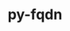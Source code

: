 ---
title: "py-fqdn"
layout: cache
categories: [package, develop]
meta: {"compilers": ["none"], "num_specs": 97, "num_specs_by_stack": {"data-vis-sdk": 48, "e4s": 3, "e4s-neoverse-v2": 46, "root": 97}, "oss": ["ubuntu20.04", "ubuntu22.04"], "platforms": ["linux"], "stacks": ["data-vis-sdk", "e4s", "e4s-neoverse-v2", "root"], "targets": ["neoverse_v2", "x86_64_v3"], "versions": ["1.5.1"]}
spec_details: [{"compiler": "none", "hash": "2chh6ree2p6idqgiwclblzmvvobs5eg4", "os": "ubuntu22.04", "platform": "linux", "size": "-", "stacks": ["e4s-neoverse-v2", "root"], "target": "neoverse_v2", "variants": ["build_system=python_pip"], "versions": ["1.5.1"]}, {"compiler": "none", "hash": "2h2amaitxwqcc4kb7goqjqhebsw2vaw6", "os": "ubuntu22.04", "platform": "linux", "size": "-", "stacks": ["e4s-neoverse-v2", "root"], "target": "neoverse_v2", "variants": ["build_system=python_pip"], "versions": ["1.5.1"]}, {"compiler": "none", "hash": "2mqvouzwqwuzlo2gfiaasfinltf6h6af", "os": "ubuntu22.04", "platform": "linux", "size": "-", "stacks": ["e4s-neoverse-v2", "root"], "target": "neoverse_v2", "variants": ["build_system=python_pip"], "versions": ["1.5.1"]}, {"compiler": "none", "hash": "2n3ll35q3dtfwo3wmmlz7u77hichi4yj", "os": "ubuntu22.04", "platform": "linux", "size": "-", "stacks": ["e4s-neoverse-v2", "root"], "target": "neoverse_v2", "variants": ["build_system=python_pip"], "versions": ["1.5.1"]}, {"compiler": "none", "hash": "3jmtngkogqedopsllgaxt6ulootxn7l4", "os": "ubuntu22.04", "platform": "linux", "size": "-", "stacks": ["e4s-neoverse-v2", "root"], "target": "neoverse_v2", "variants": ["build_system=python_pip"], "versions": ["1.5.1"]}, {"compiler": "none", "hash": "3tlrl76zjf35l5ehnczq4mbmq3miwb4x", "os": "ubuntu20.04", "platform": "linux", "size": "-", "stacks": ["data-vis-sdk", "root"], "target": "x86_64_v3", "variants": ["build_system=python_pip"], "versions": ["1.5.1"]}, {"compiler": "none", "hash": "4hde2p26l2ugyn6t53wxj3lyohpjidmv", "os": "ubuntu22.04", "platform": "linux", "size": "-", "stacks": ["e4s-neoverse-v2", "root"], "target": "neoverse_v2", "variants": ["build_system=python_pip"], "versions": ["1.5.1"]}, {"compiler": "none", "hash": "4qo5dqstybpv43zpivwhbpqqxphmt6p6", "os": "ubuntu22.04", "platform": "linux", "size": "-", "stacks": ["e4s-neoverse-v2", "root"], "target": "neoverse_v2", "variants": ["build_system=python_pip"], "versions": ["1.5.1"]}, {"compiler": "none", "hash": "4spxdgudjxrxem6iettx2ci7c7nquv76", "os": "ubuntu20.04", "platform": "linux", "size": "-", "stacks": ["data-vis-sdk", "root"], "target": "x86_64_v3", "variants": ["build_system=python_pip"], "versions": ["1.5.1"]}, {"compiler": "none", "hash": "5c67nsyyyuw2a2uvh334ckvnfy5dk3ss", "os": "ubuntu20.04", "platform": "linux", "size": "-", "stacks": ["data-vis-sdk", "root"], "target": "x86_64_v3", "variants": ["build_system=python_pip"], "versions": ["1.5.1"]}, {"compiler": "none", "hash": "5dnexfmr6uhcshzerjnsuminvhbwc5ng", "os": "ubuntu20.04", "platform": "linux", "size": "-", "stacks": ["data-vis-sdk", "root"], "target": "x86_64_v3", "variants": ["build_system=python_pip"], "versions": ["1.5.1"]}, {"compiler": "none", "hash": "5hnuajxv3zjsvh66lfkacdyq5lbkvkvg", "os": "ubuntu20.04", "platform": "linux", "size": "-", "stacks": ["data-vis-sdk", "root"], "target": "x86_64_v3", "variants": ["build_system=python_pip"], "versions": ["1.5.1"]}, {"compiler": "none", "hash": "5mw3d3wxby5hhf56yxaddotg4fcqq2qt", "os": "ubuntu22.04", "platform": "linux", "size": "-", "stacks": ["e4s-neoverse-v2", "root"], "target": "neoverse_v2", "variants": ["build_system=python_pip"], "versions": ["1.5.1"]}, {"compiler": "none", "hash": "66hafd26v2xojfxx35d447iemffxhdsg", "os": "ubuntu20.04", "platform": "linux", "size": "-", "stacks": ["data-vis-sdk", "root"], "target": "x86_64_v3", "variants": ["build_system=python_pip"], "versions": ["1.5.1"]}, {"compiler": "none", "hash": "6b3low2fy4xb7qreebtlllvaio37hnar", "os": "ubuntu22.04", "platform": "linux", "size": "-", "stacks": ["e4s-neoverse-v2", "root"], "target": "neoverse_v2", "variants": ["build_system=python_pip"], "versions": ["1.5.1"]}, {"compiler": "none", "hash": "6i7n2qbmdznst4onj4txii2d6xyiodnr", "os": "ubuntu22.04", "platform": "linux", "size": "-", "stacks": ["e4s-neoverse-v2", "root"], "target": "neoverse_v2", "variants": ["build_system=python_pip"], "versions": ["1.5.1"]}, {"compiler": "none", "hash": "6uua5tbltsgbyqhd4fhrfqdv7oa2ynek", "os": "ubuntu22.04", "platform": "linux", "size": "-", "stacks": ["e4s-neoverse-v2", "root"], "target": "neoverse_v2", "variants": ["build_system=python_pip"], "versions": ["1.5.1"]}, {"compiler": "none", "hash": "73cfokpfs5piqzzrqda4p6ksl5bgxaoa", "os": "ubuntu22.04", "platform": "linux", "size": "-", "stacks": ["e4s-neoverse-v2", "root"], "target": "neoverse_v2", "variants": ["build_system=python_pip"], "versions": ["1.5.1"]}, {"compiler": "none", "hash": "7cicmeskn2hdb4uazt5pdnfdssei3lsq", "os": "ubuntu22.04", "platform": "linux", "size": "-", "stacks": ["e4s-neoverse-v2", "root"], "target": "neoverse_v2", "variants": ["build_system=python_pip"], "versions": ["1.5.1"]}, {"compiler": "none", "hash": "7hm3n6jtpxo6arhm72h43vxiufxirdrk", "os": "ubuntu22.04", "platform": "linux", "size": "-", "stacks": ["e4s-neoverse-v2", "root"], "target": "neoverse_v2", "variants": ["build_system=python_pip"], "versions": ["1.5.1"]}, {"compiler": "none", "hash": "7nqrmfrkvxdkculbru33ptyywgl6csjx", "os": "ubuntu22.04", "platform": "linux", "size": "-", "stacks": ["e4s-neoverse-v2", "root"], "target": "neoverse_v2", "variants": ["build_system=python_pip"], "versions": ["1.5.1"]}, {"compiler": "none", "hash": "ao3o5gaeikxi6dohjgalsskrjwcx6ot6", "os": "ubuntu22.04", "platform": "linux", "size": "-", "stacks": ["e4s-neoverse-v2", "root"], "target": "neoverse_v2", "variants": ["build_system=python_pip"], "versions": ["1.5.1"]}, {"compiler": "none", "hash": "aywoxes5ni7adv3cs5xnbfgnc75zbdnq", "os": "ubuntu22.04", "platform": "linux", "size": "-", "stacks": ["e4s-neoverse-v2", "root"], "target": "neoverse_v2", "variants": ["build_system=python_pip"], "versions": ["1.5.1"]}, {"compiler": "none", "hash": "blpa6y2rci2ynry3y4gjqyfqvhmy2wvp", "os": "ubuntu22.04", "platform": "linux", "size": "-", "stacks": ["e4s-neoverse-v2", "root"], "target": "neoverse_v2", "variants": ["build_system=python_pip"], "versions": ["1.5.1"]}, {"compiler": "none", "hash": "boabljyzld4okvrbzympc3ksagllc3e7", "os": "ubuntu20.04", "platform": "linux", "size": "-", "stacks": ["data-vis-sdk", "root"], "target": "x86_64_v3", "variants": ["build_system=python_pip"], "versions": ["1.5.1"]}, {"compiler": "none", "hash": "ccz3n3dddvn2mfrtgmotmtadp7kxgcqe", "os": "ubuntu22.04", "platform": "linux", "size": "-", "stacks": ["e4s-neoverse-v2", "root"], "target": "neoverse_v2", "variants": ["build_system=python_pip"], "versions": ["1.5.1"]}, {"compiler": "none", "hash": "ckkla6lisrze2d43asl3yyhbpxcwy4bk", "os": "ubuntu20.04", "platform": "linux", "size": "-", "stacks": ["data-vis-sdk", "root"], "target": "x86_64_v3", "variants": ["build_system=python_pip"], "versions": ["1.5.1"]}, {"compiler": "none", "hash": "czi45nhjyxnpsl4drtq3w3liwetl5x3c", "os": "ubuntu20.04", "platform": "linux", "size": "-", "stacks": ["data-vis-sdk", "root"], "target": "x86_64_v3", "variants": ["build_system=python_pip"], "versions": ["1.5.1"]}, {"compiler": "none", "hash": "davynu5w23y5t7adsbbleynsbjlttv5s", "os": "ubuntu20.04", "platform": "linux", "size": "-", "stacks": ["data-vis-sdk", "root"], "target": "x86_64_v3", "variants": ["build_system=python_pip"], "versions": ["1.5.1"]}, {"compiler": "none", "hash": "dia5e7xa3dg3cvlj7c2d65sts6636w2o", "os": "ubuntu20.04", "platform": "linux", "size": "-", "stacks": ["data-vis-sdk", "root"], "target": "x86_64_v3", "variants": ["build_system=python_pip"], "versions": ["1.5.1"]}, {"compiler": "none", "hash": "dirorbvjtl6ycen72km4a2t663rnepmz", "os": "ubuntu20.04", "platform": "linux", "size": "-", "stacks": ["data-vis-sdk", "root"], "target": "x86_64_v3", "variants": ["build_system=python_pip"], "versions": ["1.5.1"]}, {"compiler": "none", "hash": "e342jayxfvm57af7o3qvduvmjlolwu4p", "os": "ubuntu20.04", "platform": "linux", "size": "-", "stacks": ["data-vis-sdk", "root"], "target": "x86_64_v3", "variants": ["build_system=python_pip"], "versions": ["1.5.1"]}, {"compiler": "none", "hash": "e6pzhb5uw4gcgnc6s7cqvx7of2y4lmnx", "os": "ubuntu20.04", "platform": "linux", "size": "-", "stacks": ["data-vis-sdk", "root"], "target": "x86_64_v3", "variants": ["build_system=python_pip"], "versions": ["1.5.1"]}, {"compiler": "none", "hash": "ec4uvrhvzobzh6vu3algwhabfsxyrwex", "os": "ubuntu22.04", "platform": "linux", "size": "-", "stacks": ["e4s-neoverse-v2", "root"], "target": "neoverse_v2", "variants": ["build_system=python_pip"], "versions": ["1.5.1"]}, {"compiler": "none", "hash": "eczun3qp77cy3md6lb6rvmdkn4sp2ofw", "os": "ubuntu20.04", "platform": "linux", "size": "-", "stacks": ["data-vis-sdk", "root"], "target": "x86_64_v3", "variants": ["build_system=python_pip"], "versions": ["1.5.1"]}, {"compiler": "none", "hash": "exdrjfccba2nw3bsjakvf47fxwmo66xn", "os": "ubuntu20.04", "platform": "linux", "size": "-", "stacks": ["data-vis-sdk", "root"], "target": "x86_64_v3", "variants": ["build_system=python_pip"], "versions": ["1.5.1"]}, {"compiler": "none", "hash": "ft26eufbpd3iv57yobmk7hkbi4b5leqi", "os": "ubuntu22.04", "platform": "linux", "size": "-", "stacks": ["e4s-neoverse-v2", "root"], "target": "neoverse_v2", "variants": ["build_system=python_pip"], "versions": ["1.5.1"]}, {"compiler": "none", "hash": "gdmfys2jr6dnixg4ogzfdkjbknry6gsd", "os": "ubuntu20.04", "platform": "linux", "size": "-", "stacks": ["data-vis-sdk", "root"], "target": "x86_64_v3", "variants": ["build_system=python_pip"], "versions": ["1.5.1"]}, {"compiler": "none", "hash": "gfdop6jvgdepphjktusov2ol7cwrp2oo", "os": "ubuntu22.04", "platform": "linux", "size": "-", "stacks": ["e4s-neoverse-v2", "root"], "target": "neoverse_v2", "variants": ["build_system=python_pip"], "versions": ["1.5.1"]}, {"compiler": "none", "hash": "gypvrbpcqvdogv6wknutilqfalxub2sx", "os": "ubuntu20.04", "platform": "linux", "size": "-", "stacks": ["data-vis-sdk", "root"], "target": "x86_64_v3", "variants": ["build_system=python_pip"], "versions": ["1.5.1"]}, {"compiler": "none", "hash": "h5ekbjtgkvnwtw5taixflcy5ovn2d25d", "os": "ubuntu22.04", "platform": "linux", "size": "-", "stacks": ["e4s-neoverse-v2", "root"], "target": "neoverse_v2", "variants": ["build_system=python_pip"], "versions": ["1.5.1"]}, {"compiler": "none", "hash": "hlck4couhllbtdwh6d3rjdezvhc72dbk", "os": "ubuntu22.04", "platform": "linux", "size": "-", "stacks": ["e4s-neoverse-v2", "root"], "target": "neoverse_v2", "variants": ["build_system=python_pip"], "versions": ["1.5.1"]}, {"compiler": "none", "hash": "huy4j3mhlunl5k7g242lk33hhfdlyt5x", "os": "ubuntu22.04", "platform": "linux", "size": "-", "stacks": ["e4s-neoverse-v2", "root"], "target": "neoverse_v2", "variants": ["build_system=python_pip"], "versions": ["1.5.1"]}, {"compiler": "none", "hash": "i2oyxz4xpaxmmnhewoa5gbvt4bgpkwyf", "os": "ubuntu20.04", "platform": "linux", "size": "-", "stacks": ["data-vis-sdk", "root"], "target": "x86_64_v3", "variants": ["build_system=python_pip"], "versions": ["1.5.1"]}, {"compiler": "none", "hash": "iph2dmdp2wrdth4zhrcknh6jqi2rr4u3", "os": "ubuntu22.04", "platform": "linux", "size": "-", "stacks": ["e4s-neoverse-v2", "root"], "target": "neoverse_v2", "variants": ["build_system=python_pip"], "versions": ["1.5.1"]}, {"compiler": "none", "hash": "iqxrbusdeyvwsolbwtmt3zhysh437iv3", "os": "ubuntu22.04", "platform": "linux", "size": "-", "stacks": ["e4s-neoverse-v2", "root"], "target": "neoverse_v2", "variants": ["build_system=python_pip"], "versions": ["1.5.1"]}, {"compiler": "none", "hash": "ius6p6du4rqf52efagq2wdp5di6ylgvh", "os": "ubuntu22.04", "platform": "linux", "size": "-", "stacks": ["e4s-neoverse-v2", "root"], "target": "neoverse_v2", "variants": ["build_system=python_pip"], "versions": ["1.5.1"]}, {"compiler": "none", "hash": "jedawmqttxuvdmd6p7jaspkjtknvbgx2", "os": "ubuntu20.04", "platform": "linux", "size": "-", "stacks": ["data-vis-sdk", "root"], "target": "x86_64_v3", "variants": ["build_system=python_pip"], "versions": ["1.5.1"]}, {"compiler": "none", "hash": "k5vd7gk24xasyjdg75s7el6b3im7ayvf", "os": "ubuntu20.04", "platform": "linux", "size": "-", "stacks": ["data-vis-sdk", "root"], "target": "x86_64_v3", "variants": ["build_system=python_pip"], "versions": ["1.5.1"]}, {"compiler": "none", "hash": "kf7ndvey5qakrl6qmtzdmcchl3xi2upy", "os": "ubuntu20.04", "platform": "linux", "size": "-", "stacks": ["data-vis-sdk", "root"], "target": "x86_64_v3", "variants": ["build_system=python_pip"], "versions": ["1.5.1"]}, {"compiler": "none", "hash": "krlhk2cad6r2xgqyzehnudaq3yhkjpcj", "os": "ubuntu22.04", "platform": "linux", "size": "-", "stacks": ["e4s-neoverse-v2", "root"], "target": "neoverse_v2", "variants": ["build_system=python_pip"], "versions": ["1.5.1"]}, {"compiler": "none", "hash": "l5w5v47hzm5xntzphsj34u7uwxl6qdyf", "os": "ubuntu20.04", "platform": "linux", "size": "-", "stacks": ["data-vis-sdk", "root"], "target": "x86_64_v3", "variants": ["build_system=python_pip"], "versions": ["1.5.1"]}, {"compiler": "none", "hash": "lolefndyxpzbkq5nnk7whgc72kvtgvqs", "os": "ubuntu22.04", "platform": "linux", "size": "-", "stacks": ["e4s-neoverse-v2", "root"], "target": "neoverse_v2", "variants": ["build_system=python_pip"], "versions": ["1.5.1"]}, {"compiler": "none", "hash": "lsafpy7csg4yx3smgvsfgo7fwkutzlpk", "os": "ubuntu22.04", "platform": "linux", "size": "-", "stacks": ["e4s-neoverse-v2", "root"], "target": "neoverse_v2", "variants": ["build_system=python_pip"], "versions": ["1.5.1"]}, {"compiler": "none", "hash": "mb2k5p533vuafbatkroe54qdraczr6td", "os": "ubuntu22.04", "platform": "linux", "size": "-", "stacks": ["e4s-neoverse-v2", "root"], "target": "neoverse_v2", "variants": ["build_system=python_pip"], "versions": ["1.5.1"]}, {"compiler": "none", "hash": "njgcyjlhjiafp3c25l3wcqlptztfne5n", "os": "ubuntu20.04", "platform": "linux", "size": "-", "stacks": ["data-vis-sdk", "root"], "target": "x86_64_v3", "variants": ["build_system=python_pip"], "versions": ["1.5.1"]}, {"compiler": "none", "hash": "nl2ejlvfudyxpimmrhw62kashgor7d5m", "os": "ubuntu20.04", "platform": "linux", "size": "-", "stacks": ["data-vis-sdk", "root"], "target": "x86_64_v3", "variants": ["build_system=python_pip"], "versions": ["1.5.1"]}, {"compiler": "none", "hash": "ntrjmju25k5m35mdllceojmfoalamlyi", "os": "ubuntu20.04", "platform": "linux", "size": "-", "stacks": ["data-vis-sdk", "root"], "target": "x86_64_v3", "variants": ["build_system=python_pip"], "versions": ["1.5.1"]}, {"compiler": "none", "hash": "nwqc5i4xlezoocsxtvjre36wcbbcd75c", "os": "ubuntu20.04", "platform": "linux", "size": "-", "stacks": ["data-vis-sdk", "root"], "target": "x86_64_v3", "variants": ["build_system=python_pip"], "versions": ["1.5.1"]}, {"compiler": "none", "hash": "nyewymm3j7v6yrxsk32fg6fylag3ol3t", "os": "ubuntu20.04", "platform": "linux", "size": "-", "stacks": ["data-vis-sdk", "root"], "target": "x86_64_v3", "variants": ["build_system=python_pip"], "versions": ["1.5.1"]}, {"compiler": "none", "hash": "o4t6ao5usqcqf4iqdfipljg66kipzxbg", "os": "ubuntu20.04", "platform": "linux", "size": "-", "stacks": ["data-vis-sdk", "root"], "target": "x86_64_v3", "variants": ["build_system=python_pip"], "versions": ["1.5.1"]}, {"compiler": "none", "hash": "o6bvnpplqpuxrldxddxgtvevtb3ehkzy", "os": "ubuntu20.04", "platform": "linux", "size": "-", "stacks": ["data-vis-sdk", "root"], "target": "x86_64_v3", "variants": ["build_system=python_pip"], "versions": ["1.5.1"]}, {"compiler": "none", "hash": "o6xvbc6ddjoqchgabqg5vkltcq4a5lw2", "os": "ubuntu22.04", "platform": "linux", "size": "-", "stacks": ["e4s-neoverse-v2", "root"], "target": "neoverse_v2", "variants": ["build_system=python_pip"], "versions": ["1.5.1"]}, {"compiler": "none", "hash": "pcu24gg5kg4ki5juzqjgvoomy4cyd6ov", "os": "ubuntu20.04", "platform": "linux", "size": "-", "stacks": ["data-vis-sdk", "root"], "target": "x86_64_v3", "variants": ["build_system=python_pip"], "versions": ["1.5.1"]}, {"compiler": "none", "hash": "phsr32o76tpn2lg75f4q3g3s5sqnihfl", "os": "ubuntu22.04", "platform": "linux", "size": "-", "stacks": ["e4s-neoverse-v2", "root"], "target": "neoverse_v2", "variants": ["build_system=python_pip"], "versions": ["1.5.1"]}, {"compiler": "none", "hash": "pp2mxzyibcvv5ykw2y6m626o73ctxves", "os": "ubuntu20.04", "platform": "linux", "size": "-", "stacks": ["data-vis-sdk", "root"], "target": "x86_64_v3", "variants": ["build_system=python_pip"], "versions": ["1.5.1"]}, {"compiler": "none", "hash": "q56vuuc5ekooxq6eqe3b32gk43heeko2", "os": "ubuntu22.04", "platform": "linux", "size": "-", "stacks": ["e4s", "root"], "target": "x86_64_v3", "variants": ["build_system=python_pip"], "versions": ["1.5.1"]}, {"compiler": "none", "hash": "qedwkkojar43o3dg6aa3n4mmzgkducop", "os": "ubuntu22.04", "platform": "linux", "size": "-", "stacks": ["e4s-neoverse-v2", "root"], "target": "neoverse_v2", "variants": ["build_system=python_pip"], "versions": ["1.5.1"]}, {"compiler": "none", "hash": "qeoz4nrwvowk5mnne7yyhfpqf63c4pob", "os": "ubuntu20.04", "platform": "linux", "size": "-", "stacks": ["data-vis-sdk", "root"], "target": "x86_64_v3", "variants": ["build_system=python_pip"], "versions": ["1.5.1"]}, {"compiler": "none", "hash": "qwfpcs7xx2uavlzsze6j4pmyh2ulk6aw", "os": "ubuntu20.04", "platform": "linux", "size": "-", "stacks": ["data-vis-sdk", "root"], "target": "x86_64_v3", "variants": ["build_system=python_pip"], "versions": ["1.5.1"]}, {"compiler": "none", "hash": "qy7ov7hhiihcv46iv6n5wd6yvcdxihew", "os": "ubuntu20.04", "platform": "linux", "size": "-", "stacks": ["data-vis-sdk", "root"], "target": "x86_64_v3", "variants": ["build_system=python_pip"], "versions": ["1.5.1"]}, {"compiler": "none", "hash": "r4etyjv2xh2mogu7puqgd4tv3ue44kcx", "os": "ubuntu20.04", "platform": "linux", "size": "-", "stacks": ["data-vis-sdk", "root"], "target": "x86_64_v3", "variants": ["build_system=python_pip"], "versions": ["1.5.1"]}, {"compiler": "none", "hash": "rza4elxrflpxbhgy3qc73ernjv5nueus", "os": "ubuntu22.04", "platform": "linux", "size": "-", "stacks": ["e4s", "root"], "target": "x86_64_v3", "variants": ["build_system=python_pip"], "versions": ["1.5.1"]}, {"compiler": "none", "hash": "s7yjc2hmahygp6obnnkwd2bpmi4tzaiu", "os": "ubuntu20.04", "platform": "linux", "size": "-", "stacks": ["data-vis-sdk", "root"], "target": "x86_64_v3", "variants": ["build_system=python_pip"], "versions": ["1.5.1"]}, {"compiler": "none", "hash": "svkismddap6md67vepkcjjrxefefmygb", "os": "ubuntu22.04", "platform": "linux", "size": "-", "stacks": ["e4s-neoverse-v2", "root"], "target": "neoverse_v2", "variants": ["build_system=python_pip"], "versions": ["1.5.1"]}, {"compiler": "none", "hash": "sxfdzwqqwucgapwykiya2ly3pgydifvn", "os": "ubuntu22.04", "platform": "linux", "size": "-", "stacks": ["e4s-neoverse-v2", "root"], "target": "neoverse_v2", "variants": ["build_system=python_pip"], "versions": ["1.5.1"]}, {"compiler": "none", "hash": "uaxzhy4f7baceivrebhq2e2xq52fx73e", "os": "ubuntu20.04", "platform": "linux", "size": "-", "stacks": ["data-vis-sdk", "root"], "target": "x86_64_v3", "variants": ["build_system=python_pip"], "versions": ["1.5.1"]}, {"compiler": "none", "hash": "ukavl466othag2ujkfitenxddkmkl7ri", "os": "ubuntu22.04", "platform": "linux", "size": "-", "stacks": ["e4s-neoverse-v2", "root"], "target": "neoverse_v2", "variants": ["build_system=python_pip"], "versions": ["1.5.1"]}, {"compiler": "none", "hash": "un7sxsve6tdqf5yevlpxcnvrxwswzdpb", "os": "ubuntu20.04", "platform": "linux", "size": "-", "stacks": ["data-vis-sdk", "root"], "target": "x86_64_v3", "variants": ["build_system=python_pip"], "versions": ["1.5.1"]}, {"compiler": "none", "hash": "uo3pfnaoja3w6bffakj2e4yqokrrayhu", "os": "ubuntu20.04", "platform": "linux", "size": "-", "stacks": ["data-vis-sdk", "root"], "target": "x86_64_v3", "variants": ["build_system=python_pip"], "versions": ["1.5.1"]}, {"compiler": "none", "hash": "uothm7utczfk2kyqudfrlsojmxfnvno6", "os": "ubuntu22.04", "platform": "linux", "size": "-", "stacks": ["e4s", "root"], "target": "x86_64_v3", "variants": ["build_system=python_pip"], "versions": ["1.5.1"]}, {"compiler": "none", "hash": "uwextplguaphny2cunggbkatqbsshhns", "os": "ubuntu22.04", "platform": "linux", "size": "-", "stacks": ["e4s-neoverse-v2", "root"], "target": "neoverse_v2", "variants": ["build_system=python_pip"], "versions": ["1.5.1"]}, {"compiler": "none", "hash": "vdp7wcbnesl6fihiyrctor62jjd6bevj", "os": "ubuntu20.04", "platform": "linux", "size": "-", "stacks": ["data-vis-sdk", "root"], "target": "x86_64_v3", "variants": ["build_system=python_pip"], "versions": ["1.5.1"]}, {"compiler": "none", "hash": "vstnrxlazkzjz3m5p7qav35qz5gb6jmf", "os": "ubuntu20.04", "platform": "linux", "size": "-", "stacks": ["data-vis-sdk", "root"], "target": "x86_64_v3", "variants": ["build_system=python_pip"], "versions": ["1.5.1"]}, {"compiler": "none", "hash": "w4lxpss2xsrbl22alomja3fggcysnebk", "os": "ubuntu20.04", "platform": "linux", "size": "-", "stacks": ["data-vis-sdk", "root"], "target": "x86_64_v3", "variants": ["build_system=python_pip"], "versions": ["1.5.1"]}, {"compiler": "none", "hash": "wrmzpl66w3cudkcfseiuqjmcouzdggpi", "os": "ubuntu22.04", "platform": "linux", "size": "-", "stacks": ["e4s-neoverse-v2", "root"], "target": "neoverse_v2", "variants": ["build_system=python_pip"], "versions": ["1.5.1"]}, {"compiler": "none", "hash": "wznsba5eajitnjdtb6zkvejnlvrz4b2q", "os": "ubuntu20.04", "platform": "linux", "size": "-", "stacks": ["data-vis-sdk", "root"], "target": "x86_64_v3", "variants": ["build_system=python_pip"], "versions": ["1.5.1"]}, {"compiler": "none", "hash": "xjrxvvcjrwcj7ew653eaaygw2tfflasj", "os": "ubuntu20.04", "platform": "linux", "size": "-", "stacks": ["data-vis-sdk", "root"], "target": "x86_64_v3", "variants": ["build_system=python_pip"], "versions": ["1.5.1"]}, {"compiler": "none", "hash": "xldg2274upaftl5ayvoebjircmmhpu3n", "os": "ubuntu22.04", "platform": "linux", "size": "-", "stacks": ["e4s-neoverse-v2", "root"], "target": "neoverse_v2", "variants": ["build_system=python_pip"], "versions": ["1.5.1"]}, {"compiler": "none", "hash": "xs6vwcqyqiqfxsmd72owdfhbmgeke3q7", "os": "ubuntu22.04", "platform": "linux", "size": "-", "stacks": ["e4s-neoverse-v2", "root"], "target": "neoverse_v2", "variants": ["build_system=python_pip"], "versions": ["1.5.1"]}, {"compiler": "none", "hash": "ycswvdzgmc3rv2uawzr2td4ttonzuykp", "os": "ubuntu22.04", "platform": "linux", "size": "-", "stacks": ["e4s-neoverse-v2", "root"], "target": "neoverse_v2", "variants": ["build_system=python_pip"], "versions": ["1.5.1"]}, {"compiler": "none", "hash": "yqiylogivkrhux2m65c6iu6dv3c3t3am", "os": "ubuntu20.04", "platform": "linux", "size": "-", "stacks": ["data-vis-sdk", "root"], "target": "x86_64_v3", "variants": ["build_system=python_pip"], "versions": ["1.5.1"]}, {"compiler": "none", "hash": "yyxf574cob4332l7heqkro6ym7dmk55p", "os": "ubuntu22.04", "platform": "linux", "size": "-", "stacks": ["e4s-neoverse-v2", "root"], "target": "neoverse_v2", "variants": ["build_system=python_pip"], "versions": ["1.5.1"]}, {"compiler": "none", "hash": "zdlvldaykpqdct2czhukvbn2fcwk6kxl", "os": "ubuntu20.04", "platform": "linux", "size": "-", "stacks": ["data-vis-sdk", "root"], "target": "x86_64_v3", "variants": ["build_system=python_pip"], "versions": ["1.5.1"]}, {"compiler": "none", "hash": "zl5c6ttxdvrbl465eixwe5b4eo5zxxm5", "os": "ubuntu22.04", "platform": "linux", "size": "-", "stacks": ["e4s-neoverse-v2", "root"], "target": "neoverse_v2", "variants": ["build_system=python_pip"], "versions": ["1.5.1"]}, {"compiler": "none", "hash": "zsj4xlbnqswzett42ykttencfjqhdk6k", "os": "ubuntu22.04", "platform": "linux", "size": "-", "stacks": ["e4s-neoverse-v2", "root"], "target": "neoverse_v2", "variants": ["build_system=python_pip"], "versions": ["1.5.1"]}, {"compiler": "none", "hash": "zxkpikuim647yyzwby5eythjbfwcpmo2", "os": "ubuntu20.04", "platform": "linux", "size": "-", "stacks": ["data-vis-sdk", "root"], "target": "x86_64_v3", "variants": ["build_system=python_pip"], "versions": ["1.5.1"]}]
---